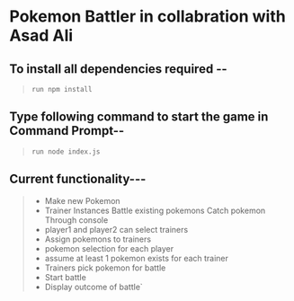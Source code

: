 # Pokemon Battler in collabration with Asad Ali

## To install all dependencies required --

> `run npm install`

## Type following command to start the game in Command Prompt--

> `run node index.js`

## Current functionality---

> - Make new Pokemon
> - Trainer Instances Battle existing pokemons Catch pokemon Through console
> - player1 and player2 can select trainers
> - Assign pokemons to trainers
> - pokemon selection for each player
> - assume at least 1 pokemon exists for each trainer
> - Trainers pick pokemon for battle
> - Start battle
> - Display outcome of battle`
